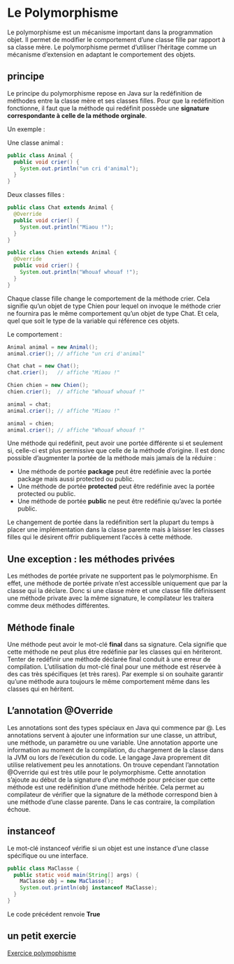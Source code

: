 # Le Polymorphisme

Le polymorphisme est un mécanisme important dans la programmation objet. Il permet de modifier le comportement d’une classe fille par rapport à sa classe mère. Le polymorphisme permet d’utiliser l’héritage comme un mécanisme d’extension en adaptant le comportement des objets.

## principe

Le principe du polymorphisme repose en Java sur la redéfinition de méthodes entre la classe mère et ses classes filles. Pour que la redéfinition fonctionne, il faut que la méthode qui redéfinit possède une **signature correspondante à celle de la méthode orginale**.

Un exemple : 

Une classe animal : 

```java
public class Animal {
  public void crier() {
    System.out.println("un cri d'animal");
  }
}
```

Deux classes filles :

```java
public class Chat extends Animal {
  @Override
  public void crier() {
    System.out.println("Miaou !");
  }
}

public class Chien extends Animal {
  @Override
  public void crier() {
    System.out.println("Whouaf whouaf !");
  }
}

```

Chaque classe fille change le comportement de la méthode crier. Cela signifie qu’un objet de type Chien pour lequel on invoque le méthode crier ne fournira pas le même comportement qu’un objet de type Chat. Et cela, quel que soit le type de la variable qui référence ces objets.

Le comportement :

```java
Animal animal = new Animal();
animal.crier(); // affiche "un cri d'animal"

Chat chat = new Chat();
chat.crier();   // affiche "Miaou !"

Chien chien = new Chien();
chien.crier();  // affiche "Whouaf whouaf !"

animal = chat;
animal.crier(); // affiche "Miaou !"

animal = chien;
animal.crier(); // affiche "Whouaf whouaf !"
```

Une méthode qui redéfinit, peut avoir une portée différente si et seulement si, celle-ci est plus permissive que celle de la méthode d’origine. Il est donc possible d’augmenter la portée de la méthode mais jamais de la réduire :

* Une méthode de portée **package** peut être redéfinie avec la portée package mais aussi protected ou public.
* Une méthode de portée **protected** peut être redéfinie avec la portée protected ou public.
* Une méthode de portée **public** ne peut être redéfinie qu’avec la portée public.

Le changement de portée dans la redéfinition sert la plupart du temps à placer une implémentation dans la classe parente mais à laisser les classes filles qui le désirent offrir publiquement l’accès à cette méthode.

## Une exception : les méthodes privées

Les méthodes de portée private ne supportent pas le polymorphisme. En effet, une méthode de portée private n’est accessible uniquement que par la classe qui la déclare. Donc si une classe mère et une classe fille définissent une méthode private avec la même signature, le compilateur les traitera comme deux méthodes différentes.

## Méthode finale

Une méthode peut avoir le mot-clé **final** dans sa signature. Cela signifie que cette méthode ne peut plus être redéfinie par les classes qui en hériteront. Tenter de redéfinir une méthode déclarée final conduit à une erreur de compilation. L’utilisation du mot-clé final pour une méthode est réservée à des cas très spécifiques (et très rares). Par exemple si on souhaite garantir qu’une méthode aura toujours le même comportement même dans les classes qui en héritent.


## L’annotation @Override

Les annotations sont des types spéciaux en Java qui commence par @. Les annotations servent à ajouter une information sur une classe, un attribut, une méthode, un paramètre ou une variable. Une annotation apporte une information au moment de la compilation, du chargement de la classe dans la JVM ou lors de l’exécution du code. Le langage Java proprement dit utilise relativement peu les annotations. On trouve cependant l’annotation @Override qui est très utile pour le polymorphisme. Cette annotation s’ajoute au début de la signature d’une méthode pour préciser que cette méthode est une redéfinition d’une méthode héritée. Cela permet au compilateur de vérifier que la signature de la méthode correspond bien à une méthode d’une classe parente. Dans le cas contraire, la compilation échoue.

## instanceof

Le mot-clé instanceof vérifie si un objet est une instance d’une classe spécifique ou une interface.

```java
public class MaClasse {
  public static void main(String[] args) {
    MaClasse obj = new MaClasse();
    System.out.println(obj instanceof MaClasse);
  }
} 
```

Le code précédent renvoie **True**

## un petit exercie

[Exercice polymophisme](../Exercices/1.Rappel/2.polymorphisme.md)


